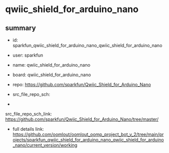 # qwiic_shield_for_arduino_nano
 
## summary 
* id: sparkfun_qwiic_shield_for_arduino_nano_qwiic_shield_for_arduino_nano
* user: sparkfun
* name: qwiic_shield_for_arduino_nano
* board: qwiic_shield_for_arduino_nano
* repo: https://github.com/sparkfun/Qwiic_Shield_for_Arduino_Nano



* src_file_repo_sch: 
*
 src_file_repo_sch_link: https://github.com/sparkfun/Qwiic_Shield_for_Arduino_Nano/tree/master/
* full details link: https://github.com/oomlout/oomlout_oomp_project_bot_v_2/tree/main/projects/sparkfun_qwiic_shield_for_arduino_nano_qwiic_shield_for_arduino_nano/current_version/working  






